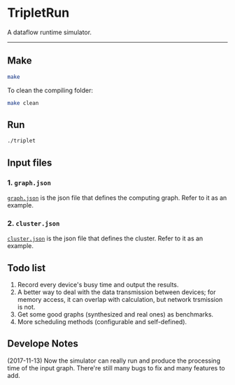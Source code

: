 # TripletRun
A dataflow runtime simulator.

------

## Make
```bash
make
```

To clean the compiling folder:
```bash
make clean
```

## Run
```bash
./triplet
```

## Input files

### 1. `graph.json`

[`graph.json`](graph.json) is the json file that defines the computing graph. Refer to it as an example.

### 2. `cluster.json`

[`cluster.json`](cluster.json) is the json file that defines the cluster. Refer to it as an example.

## Todo list
1. Record every device's busy time and output the results.
2. A better way to deal with the data transmission between devices; for memory access, it can overlap with calculation, but network trsmission is not.
3. Get some good graphs (synthesized and real ones) as benchmarks.
4. More scheduling methods (configurable and self-defined).

## Develope Notes
(2017-11-13) Now the simulator can really run and produce the processing time of the input graph. There're still many bugs to fix and many features to add.